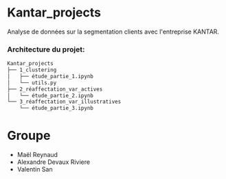 # Kantar_projects

Analyse de données sur la segmentation clients avec l'entreprise KANTAR.

### Architecture du projet:
```sh
Kantar_projects
├── 1_clustering
│   ├── étude_partie_1.ipynb
│   └── utils.py
├── 2_réaffectation_var_actives
│   └── étude_partie_2.ipynb
└── 3_réaffectation_var_illustratives
    └── étude_partie_3.ipynb
```

# Groupe
- Maël Reynaud
- Alexandre Devaux Riviere
- Valentin San